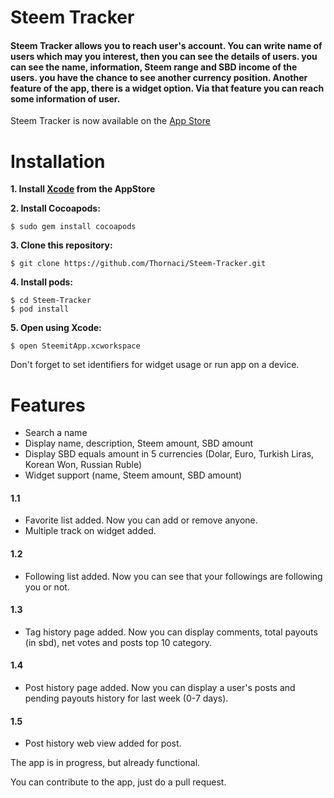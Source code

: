 Steem Tracker
=======

#### Steem Tracker allows you to reach user's account. You can write name of users which may you interest, then you can see the details of users. you can see the name, information, Steem range and SBD income of the users. you have the chance to see another currency position. Another feature of the app, there is a widget option. Via that feature you can reach some information of user.

Steem Tracker is now available on the [App Store](https://itunes.apple.com/tr/app/steem-tracker/id1332315103?mt=8)

# Installation

<strong> 1. Install [Xcode](https://itunes.apple.com/us/app/xcode/id497799835?mt=12) from the AppStore </strong>

<strong> 2. Install Cocoapods: </strong>
```
$ sudo gem install cocoapods
```
<strong> 3. Clone this repository: </strong>
```shell
$ git clone https://github.com/Thornaci/Steem-Tracker.git
```

<strong> 4. Install pods: </strong>
```shell
$ cd Steem-Tracker
$ pod install
```

<strong> 5. Open using Xcode: </strong>
```shell
$ open SteemitApp.xcworkspace
```

Don't forget to set identifiers for widget usage or run app on a device.

# Features

* Search a name
* Display name, description, Steem amount, SBD amount
* Display SBD equals amount in 5 currencies (Dolar, Euro, Turkish Liras, Korean Won, Russian Ruble)
* Widget support (name, Steem amount, SBD amount)

#### 1.1

* Favorite list added. Now you can add or remove anyone.
* Multiple track on widget added.

#### 1.2

* Following list added. Now you can see that your followings are following you or not.

#### 1.3

* Tag history page added. Now you can display comments, total payouts (in sbd), net votes and posts top 10 category.

#### 1.4

* Post history page added. Now you can display a user's posts and pending payouts history for last week (0-7 days).

#### 1.5

* Post history web view added for post. 

The app is in progress, but already functional.

You can contribute to the app, just do a pull request.
